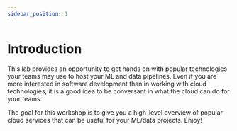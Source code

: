 ```yaml
---
sidebar_position: 1
---
```


# Introduction

This lab provides an opportunity to get hands on with popular technologies your teams may use to host your ML and data pipelines. Even if you are more interested in software development than in working with cloud technologies, it is a good idea to be conversant in what the cloud can do for your teams.

The goal for this workshop is to give you a high-level overview of popular cloud services that can be useful for your ML/data projects. Enjoy!